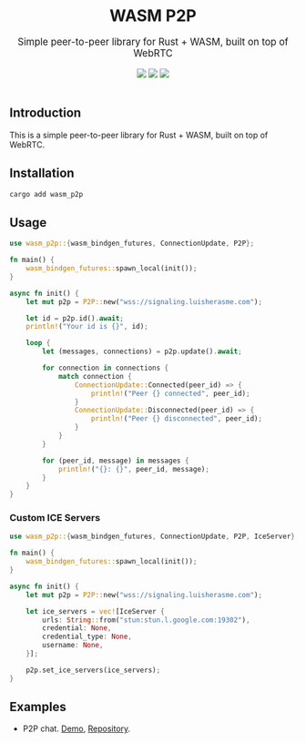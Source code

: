 <div align="center">
    <h1>WASM P2P</h1>
    <big>Simple peer-to-peer library for Rust + WASM, built on top of WebRTC</big>
    <div>
    <br/>
        <a href="https://github.com/luis-herasme/wasm_p2p/pulse"><img src="https://img.shields.io/github/last-commit/luis-herasme/wasm_p2p.svg"/></a>
        <a href="https://github.com/luis-herasme/wasm_p2p/pulls"><img src="https://img.shields.io/github/issues-pr/luis-herasme/wasm_p2p.svg"/></a>
        <a href="https://github.com/luis-herasme/wasm_p2p/issues"><img src="https://img.shields.io/github/issues-closed/luis-herasme/wasm_p2p.svg"/></a>
    </div>
</div>
<br/>
</div>

## Introduction
This is a simple peer-to-peer library for Rust + WASM, built on top of WebRTC.

## Installation

```bash
cargo add wasm_p2p
```

## Usage
```Rust
use wasm_p2p::{wasm_bindgen_futures, ConnectionUpdate, P2P};

fn main() {
    wasm_bindgen_futures::spawn_local(init());
}

async fn init() {
    let mut p2p = P2P::new("wss://signaling.luisherasme.com");

    let id = p2p.id().await;
    println!("Your id is {}", id);

    loop {
        let (messages, connections) = p2p.update().await;

        for connection in connections {
            match connection {
                ConnectionUpdate::Connected(peer_id) => {
                    println!("Peer {} connected", peer_id);
                }
                ConnectionUpdate::Disconnected(peer_id) => {
                    println!("Peer {} disconnected", peer_id);
                }
            }
        }

        for (peer_id, message) in messages {
            println!("{}: {}", peer_id, message);
        }
    }
}
```
### Custom ICE Servers

```Rust
use wasm_p2p::{wasm_bindgen_futures, ConnectionUpdate, P2P, IceServer};

fn main() {
    wasm_bindgen_futures::spawn_local(init());
}

async fn init() {
    let mut p2p = P2P::new("wss://signaling.luisherasme.com");

    let ice_servers = vec![IceServer {
        urls: String::from("stun:stun.l.google.com:19302"),
        credential: None,
        credential_type: None,
        username: None,
    }];

    p2p.set_ice_servers(ice_servers);
}
```

## Examples
- P2P chat. [Demo](https://p2pexample.luisherasme.com/), [Repository](https://github.com/luis-herasme/p2p-example).
